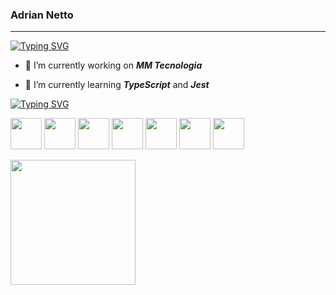 ### Adrian Netto
---

[![Typing SVG](https://readme-typing-svg.demolab.com?font=Fira+Code&pause=1000&color=7F1FAE&random=false&width=435&lines=Software+Engineering+Student)](https://git.io/typing-svg)

- 🔭 I’m currently working on __*MM Tecnologia*__

- 🌱 I’m currently learning __*TypeScript*__ and __*Jest*__

[![Typing SVG](https://readme-typing-svg.demolab.com?font=Fira+Code&pause=1000&color=7F1FAE&random=false&width=435&lines=Technologies)](https://git.io/typing-svg)

<img src="https://cdn.jsdelivr.net/gh/devicons/devicon/icons/javascript/javascript-original.svg" width="50" height="50"/> <img src="https://cdn.jsdelivr.net/gh/devicons/devicon/icons/html5/html5-original.svg" width="50" height="50"/> <img src="https://cdn.jsdelivr.net/gh/devicons/devicon/icons/css3/css3-original.svg" width="50" height="50"/> <img src="https://cdn.jsdelivr.net/gh/devicons/devicon/icons/python/python-original-wordmark.svg" width="50" height="50" /> <img src="https://cdn.jsdelivr.net/gh/devicons/devicon/icons/linux/linux-original.svg" width="50" height="50"/> <img src="https://cdn.jsdelivr.net/gh/devicons/devicon/icons/windows8/windows8-original.svg" width="50" height="50"/> <img src="https://cdn.jsdelivr.net/gh/devicons/devicon/icons/r/r-original.svg" width="50" height="50"/>

<div>
<a href="https://github.com/seu-usuário-aqui">
<img loading="lazy" height="200em" src="https://github-readme-stats.vercel.app/api/top-langs/?username=AdrianNetto&layout=compact&langs_count=7&theme=dracula"/>
</div>
